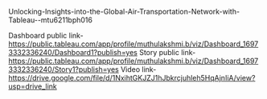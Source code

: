  Unlocking-Insights-into-the-Global-Air-Transportation-Network-with-Tableau--mtu6211bph016
 

Dashboard public link-https://public.tableau.com/app/profile/muthulakshmi.b/viz/Dashboard_16973332336240/Dashboard1?publish=yes
Story public link-https://public.tableau.com/app/profile/muthulakshmi.b/viz/Dashboard_16973332336240/Story1?publish=yes
Video link-https://drive.google.com/file/d/1NxihtGKJZJ1hJbkrcjuhleh5HqAjnIiA/view?usp=drive_link
 
 
